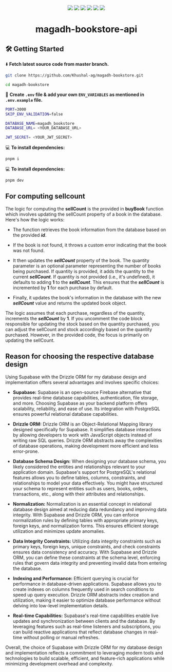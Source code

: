 <div align="center">

![][views] ![][stars] ![][forks] ![][issues] ![][license] ![][repo-size]

# magadh-bookstore-api

</div>

## 🛠️ Getting Started

⬇️ **Fetch latest source code from master branch.**

```bash
git clone https://github.com/Khushal-ag/magadh-bookstore.git

cd magadh-bookstore
```

🚧 **Create `.env` file & add your own `ENV_VARIABLES` as mentioned in `.env.example` file.**

```bash
PORT=3000
SKIP_ENV_VALIDATION=false

DATABASE_NAME=magadh_bookstore
DATABASE_URL= <YOUR_DATABASE_URL>

JWT_SECRET= <YOUR_JWT_SECRET>
```

💻 **To install dependencies:**

```bash
pnpm i
```

💻 **To install dependencies:**

```bash
pnpm dev
```

## For computing sellcount

The logic for computing the **sellCount** is the provided in **buyBook** function which involves updating the sellCount property of a book in the database. Here's how the logic works:

- The function retrieves the book information from the database based on the provided **_id_**.

- If the book is not found, it throws a custom error indicating that the book was not found.

- It then updates the **_sellCount_** property of the book. The quantity parameter is an optional parameter representing the number of books being purchased. If quantity is provided, it adds the quantity to the current **_sellCount_**. If quantity is not provided (i.e., it's undefined), it defaults to adding **1** to the **_sellCount_**. This ensures that the **_sellCount_** is incremented by **1** for each purchase by default.

- Finally, it updates the book's information in the database with the new **_sellCount_** value and returns the updated book object.

The logic assumes that each purchase, regardless of the quantity, increments the **_sellCount_** by **1**. If you uncomment the code block responsible for updating the stock based on the quantity purchased, you can adjust the sellCount and stock accordingly based on the quantity purchased. However, in the provided code, the focus is primarily on updating the sellCount.

## Reason for choosing the respective database design

Using Supabase with the Drizzle ORM for my database design and implementation offers several advantages and involves specific choices:

- **Supabase:** Supabase is an open-source Firebase alternative that provides real-time database capabilities, authentication, file storage, and more. Choosing Supabase as your backend platform offers scalability, reliability, and ease of use. Its integration with PostgreSQL ensures powerful relational database capabilities.

- **Drizzle ORM:** Drizzle ORM is an Object-Relational Mapping library designed specifically for Supabase. It simplifies database interactions by allowing developers to work with JavaScript objects instead of writing raw SQL queries. Drizzle ORM abstracts away the complexities of database operations, making development more efficient and less error-prone.

- **Database Schema Design:** When designing your database schema, you likely considered the entities and relationships relevant to your application domain. Supabase's support for PostgreSQL's relational features allows you to define tables, columns, constraints, and relationships to model your data effectively. You might have structured your schema to represent entities such as users, books, orders, transactions, etc., along with their attributes and relationships.

- **Normalization:** Normalization is an essential concept in relational database design aimed at reducing data redundancy and improving data integrity. With Supabase and Drizzle ORM, you can enforce normalization rules by defining tables with appropriate primary keys, foreign keys, and normalization forms. This ensures efficient storage utilization and minimizes update anomalies.

- **Data Integrity Constraints:** Utilizing data integrity constraints such as primary keys, foreign keys, unique constraints, and check constraints ensures data consistency and accuracy. With Supabase and Drizzle ORM, you can define these constraints at the schema level, enforcing rules that govern data integrity and preventing invalid data from entering the database.

- **Indexing and Performance:** Efficient querying is crucial for performance in database-driven applications. Supabase allows you to create indexes on columns frequently used in search conditions to speed up query execution. Drizzle ORM abstracts index creation and utilization, making it easier to optimize database performance without delving into low-level implementation details.

- **Real-time Capabilities:** Supabase's real-time capabilities enable live updates and synchronization between clients and the database. By leveraging features such as real-time listeners and subscriptions, you can build reactive applications that reflect database changes in real-time without polling or manual refreshes.

Overall, the choice of Supabase with Drizzle ORM for my database design and implementation reflects a commitment to leveraging modern tools and technologies to build scalable, efficient, and feature-rich applications while minimizing development overhead and complexity.

<!----------------------------------{ Labels }--------------------------------->

[views]: https://komarev.com/ghpvc/?username=magadh-bookstore&label=view%20counter&color=red&style=flat
[repo-size]: https://img.shields.io/github/repo-size/Khushal-ag/magadh-bookstore
[issues]: https://img.shields.io/github/issues-raw/Khushal-ag/magadh-bookstore
[license]: https://img.shields.io/github/license/Khushal-ag/magadh-bookstore
[forks]: https://img.shields.io/github/forks/Khushal-ag/magadh-bookstore?style=flat
[stars]: https://img.shields.io/github/stars/Khushal-ag/magadh-bookstore
